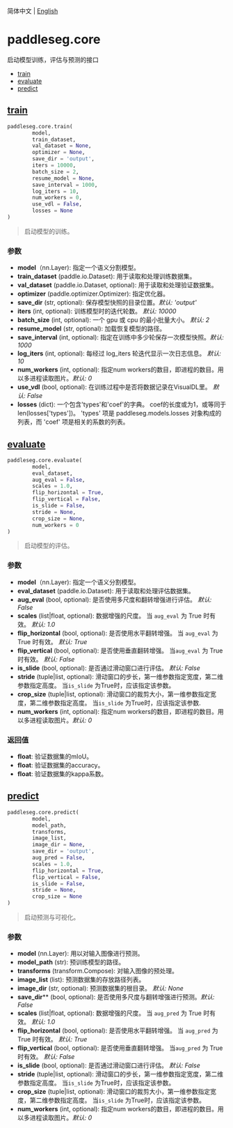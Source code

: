 简体中文 | [English](core.md)
# paddleseg.core

启动模型训练，评估与预测的接口
- [train](#train)
- [evaluate](#evaluate)
- [predict](#predict)

## [train](../../../paddleseg/core/train.py)
```python
paddleseg.core.train(
        model,
        train_dataset,
        val_dataset = None,
        optimizer = None,
        save_dir = 'output',
        iters = 10000,
        batch_size = 2,
        resume_model = None,
        save_interval = 1000,
        log_iters = 10,
        num_workers = 0,
        use_vdl = False,
        losses = None
)
```
> 启动模型的训练。

### 参数
* **model**（nn.Layer): 指定一个语义分割模型。
* **train_dataset** (paddle.io.Dataset): 用于读取和处理训练数据集。
* **val_dataset** (paddle.io.Dataset, optional): 用于读取和处理验证数据集。
* **optimizer** (paddle.optimizer.Optimizer): 指定优化器。
* **save_dir** (str, optional): 保存模型快照的目录位置。*默认: 'output'*
* **iters** (int, optional): 训练模型时的迭代轮数。 *默认: 10000*
* **batch_size** (int, optional): 一个 gpu 或 cpu 的最小批量大小。 *默认: 2*
* **resume_model** (str, optional): 加载恢复模型的路径。
* **save_interval** (int, optional): 指定在训练中多少轮保存一次模型快照。*默认: 1000*
* **log_iters** (int, optional): 每经过 log_iters 轮迭代显示一次日志信息。 *默认: 10*
* **num_workers** (int, optional): 指定num workers的数目，即进程的数目。用以多进程读取图片。*默认: 0*
* **use_vdl** (bool, optional): 在训练过程中是否将数据记录在VisualDL里。 *默认: False*
* **losses** (dict): 一个包含'types'和'coef'的字典。 coef的长度或为1，或等同于len(losses['types'])。
    'types' 项是 paddleseg.models.losses 对象构成的列表，而 'coef' 项是相关的系数的列表。

## [evaluate](../../../paddleseg/core/val.py)
```python
paddleseg.core.evaluate(
        model,
        eval_dataset,
        aug_eval = False,
        scales = 1.0,
        flip_horizontal = True,
        flip_vertical = False,
        is_slide = False,
        stride = None,
        crop_size = None,
        num_workers = 0
)
```
> 启动模型的评估。

### 参数
* **model**（nn.Layer): 指定一个语义分割模型。
* **eval_dataset** (paddle.io.Dataset): 用于读取和处理评估数据集。
* **aug_eval** (bool, optional): 是否使用多尺度和翻转增强进行评估。 *默认: False*
* **scales** (list|float, optional): 数据增强的尺度。 当 `aug_eval` 为 True 时有效。 *默认: 1.0*
* **flip_horizontal** (bool, optional): 是否使用水平翻转增强。 当 `aug_eval` 为 True 时有效。 *默认: True*
* **flip_vertical** (bool, optional): 是否使用垂直翻转增强。 当`aug_eval` 为 True 时有效。 *默认: False*
* **is_slide** (bool, optional): 是否通过滑动窗口进行评估。 *默认: False*
* **stride** (tuple|list, optional): 滑动窗口的步长，第一维参数指定宽度，第二维参数指定高度。
        当`is_slide` 为True时，应该指定该参数。
* **crop_size** (tuple|list, optional):  滑动窗口的裁剪大小，第一维参数指定宽度，第二维参数指定高度。
        当`is_slide` 为True时，应该指定该参数.
* **num_workers** (int, optional): 指定num workers的数目，即进程的数目。用以多进程读取图片。*默认: 0*

### 返回值
* **float**: 验证数据集的mIoU。
* **float**: 验证数据集的accuracy。
* **float**: 验证数据集的kappa系数。

## [predict](../../../paddleseg/core/predict.py)
```python
paddleseg.core.predict(
        model,
        model_path,
        transforms,
        image_list,
        image_dir = None,
        save_dir = 'output',
        aug_pred = False,
        scales = 1.0,
        flip_horizontal = True,
        flip_vertical = False,
        is_slide = False,
        stride = None,
        crop_size = None
)
```
> 启动预测与可视化。

### 参数
* **model** (nn.Layer): 用以对输入图像进行预测。
* **model_path** (str): 预训练模型的路径。
* **transforms** (transform.Compose): 对输入图像的预处理。
* **image_list** (list): 预测数据集的存放路径列表。
* **image_dir** (str, optional): 预测数据集的根目录。 *默认: None*
* **save_dir**** (bool, optional): 是否使用多尺度与翻转增强进行预测。*默认: False*
* **scales** (list|float, optional): 数据增强的尺度。 当 `aug_pred` 为 True 时有效。 *默认: 1.0*
* **flip_horizontal** (bool, optional): 是否使用水平翻转增强。 当 `aug_pred` 为 True 时有效。 *默认: True*
* **flip_vertical** (bool, optional): 是否使用垂直翻转增强。 当`aug_pred` 为 True 时有效。 *默认: False*
* **is_slide** (bool, optional): 是否通过滑动窗口进行评估。 *默认: False*
* **stride** (tuple|list, optional): 滑动窗口的步长，第一维参数指定宽度，第二维参数指定高度。
        当`is_slide` 为True时，应该指定该参数。
* **crop_size** (tuple|list, optional):  滑动窗口的裁剪大小，第一维参数指定宽度，第二维参数指定高度。
        当`is_slide` 为True时，应该指定该参数。
* **num_workers** (int, optional): 指定num workers的数目，即进程的数目。用以多进程读取图片。*默认: 0*
